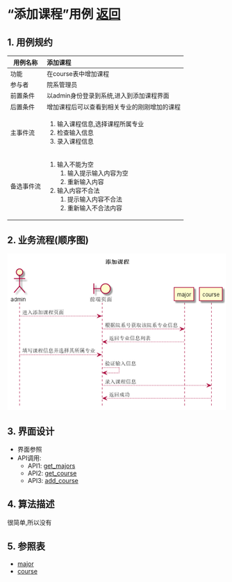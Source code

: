 # “添加课程”用例 [返回](../README.md)

## 1. 用例规约

|用例名称|添加课程|
|-------|:-------------|
|功能|在course表中增加课程|
|参与者|院系管理员|
|前置条件|以admin身份登录到系统,进入到添加课程界面|
|后置条件|增加课程后可以查看到相关专业的刚刚增加的课程|
|主事件流|<ol><li>输入课程信息,选择课程所属专业</li><li>检查输入信息</li><li>录入课程信息</li></ol>|
|备选事件流|<ol><li>输入不能为空<ol><li>输入提示输入内容为空</li><li>重新输入内容</li></ol></li><li>输入内容不合法<ol><li>提示输入内容不合法</li><li>重新输入不合法内容</li></ol></li></ol>|

## 2. 业务流程(顺序图)

![添加课程](../../out/test6/sequence/添加课程.png)

## 3. 界面设计

- 界面参照
- API调用:
    - API1: [get_majors](../api/get_majors.md)
    - API2: [get_course](../api/get_course.md)
    - API3: [add_course](../api/add_course.md)

## 4. 算法描述
    
很简单,所以没有 

## 5. 参照表

- [major](../数据库设计.md/#major)
- [course](../数据库设计.md/#course)